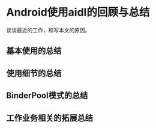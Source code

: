 # Android使用aidl的回顾与总结

谈谈最近的工作，和写本文的原因。

## 基本使用的总结


## 使用细节的总结



## BinderPool模式的总结



## 工作业务相关的拓展总结